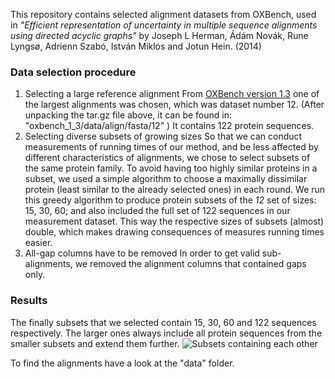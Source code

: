 
This repository contains selected alignment datasets from OXBench,
used in *"Efficient representation of uncertainty in multiple sequence alignments using directed acyclic graphs"*
by Joseph L Herman, Ádám Novák, Rune Lyngsø, Adrienn Szabó, István Miklós and Jotun Hein. (2014)

### Data selection procedure

1. Selecting a large reference alignment
From [OXBench version 1.3](http://www.compbio.dundee.ac.uk/downloads/oxbench/oxbench_1_3.tar.gz)
one of the largest alignments was chosen, which was dataset number 12.
(After unpacking the tar.gz file above, it can be found in: "oxbench_1_3/data/align/fasta/12" )
It contains 122 protein sequences.
2. Selecting diverse subsets of growing sizes
So that we can conduct measurements of running times of our method, and be less affected
by different characteristics of alignments, we chose to select subsets of the same protein family.
To avoid having too highly similar proteins in a subset, we used a simple algorithm
to choose a maximally dissimilar protein (least similar to the already selected ones) in each round.
We run this greedy algorithm to produce protein subsets of the *12* set of sizes: 15, 30, 60; and 
also included the full set of 122 sequences in our measurement dataset. This way the respective 
sizes of subsets (almost) double, which makes drawing consequences of measures running times easier.
3. All-gap columns have to be removed
In order to get valid sub-alignments, we removed the alignment columns that contained gaps only.


### Results

The finally subsets that we selected contain 15, 30, 60 and 122 sequences respectively.
The larger ones always include all protein sequences from the smaller subsets and extend 
them further.
![Subsets containing each other](blob/master/img/subsets.png?raw=true)

To find the alignments have a look at the "data" folder.

